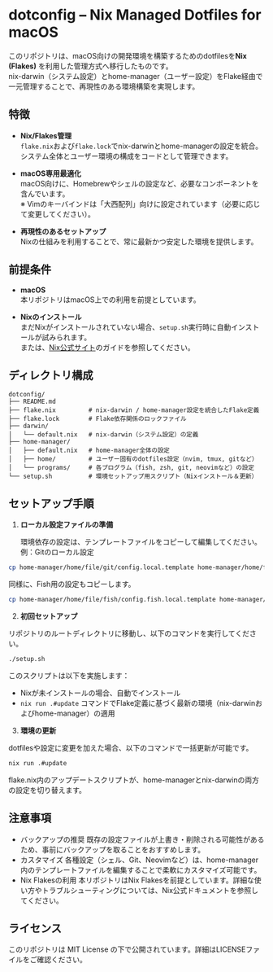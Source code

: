 # dotconfig – Nix Managed Dotfiles for macOS

このリポジトリは、macOS向けの開発環境を構築するためのdotfilesを**Nix (Flakes)** を利用した管理方式へ移行したものです。  
nix-darwin（システム設定）とhome-manager（ユーザー設定）をFlake経由で一元管理することで、再現性のある環境構築を実現します。

## 特徴

- **Nix/Flakes管理**  
  `flake.nix`および`flake.lock`でnix-darwinとhome-managerの設定を統合。  
  システム全体とユーザー環境の構成をコードとして管理できます。

- **macOS専用最適化**  
  macOS向けに、Homebrewやシェルの設定など、必要なコンポーネントを含んでいます。  
  ※ Vimのキーバインドは「大西配列」向けに設定されています（必要に応じて変更してください）。

- **再現性のあるセットアップ**  
  Nixの仕組みを利用することで、常に最新かつ安定した環境を提供します。

## 前提条件

- **macOS**  
  本リポジトリはmacOS上での利用を前提としています。

- **Nixのインストール**  
  まだNixがインストールされていない場合、`setup.sh`実行時に自動インストールが試みられます。  
  または、[Nix公式サイト](https://nixos.org/download.html)のガイドを参照してください。

## ディレクトリ構成

```text
dotconfig/
├── README.md
├── flake.nix         # nix-darwin / home-manager設定を統合したFlake定義
├── flake.lock        # Flake依存関係のロックファイル
├── darwin/
│   └── default.nix   # nix-darwin（システム設定）の定義
├── home-manager/
│   ├── default.nix   # home-manager全体の設定
│   ├── home/         # ユーザー固有のdotfiles設定（nvim, tmux, gitなど）
│   └── programs/     # 各プログラム（fish, zsh, git, neovimなど）の設定
└── setup.sh          # 環境セットアップ用スクリプト（Nixインストール＆更新）
```

## セットアップ手順

1. **ローカル設定ファイルの準備**

   環境依存の設定は、テンプレートファイルをコピーして編集してください。  
   例：Gitのローカル設定

  ```bash
  cp home-manager/home/file/git/config.local.template home-manager/home/file/git/config.local
  ```

  同様に、Fish用の設定もコピーします。

  ```bash
  cp home-manager/home/file/fish/config.fish.local.template home-manager/home/file/fish/config.fish.local
  ```

2. **初回セットアップ**

  リポジトリのルートディレクトリに移動し、以下のコマンドを実行してください。

  ```bash
  ./setup.sh
  ```

  このスクリプトは以下を実施します：

- Nixが未インストールの場合、自動でインストール
- `nix run .#update` コマンドでFlake定義に基づく最新の環境（nix-darwinおよびhome-manager）の適用

3. **環境の更新**

dotfilesや設定に変更を加えた場合、以下のコマンドで一括更新が可能です。

```bash
nix run .#update
```

flake.nix内のアップデートスクリプトが、home-managerとnix-darwinの両方の設定を切り替えます。

## 注意事項

- バックアップの推奨
既存の設定ファイルが上書き・削除される可能性があるため、事前にバックアップを取ることをおすすめします。
- カスタマイズ
各種設定（シェル、Git、Neovimなど）は、home-manager内のテンプレートファイルを編集することで柔軟にカスタマイズ可能です。
- Nix Flakesの利用
本リポジトリはNix Flakesを前提としています。詳細な使い方やトラブルシューティングについては、Nix公式ドキュメントを参照してください。

## ライセンス

このリポジトリは MIT License の下で公開されています。詳細はLICENSEファイルをご確認ください。
